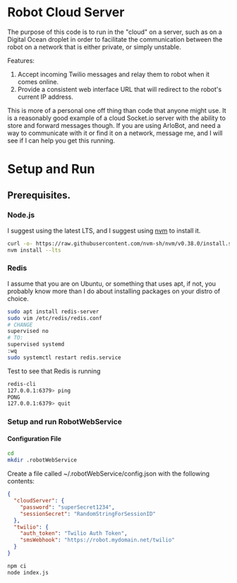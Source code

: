 Robot Cloud Server
====================

The purpose of this code is to run in the "cloud" on a server, such as on a Digital Ocean droplet in order to facilitate the communication between the robot on a network that is either private, or simply unstable.

Features:
1. Accept incoming Twilio messages and relay them to robot when it comes online.  
2. Provide a consistent web interface URL that will redirect to the robot's current IP address. 

This is more of a personal one off thing than code that anyone might use.
It is a reasonably good example of a cloud Socket.io server with the ability to store and forward messages though.
If you are using ArloBot, and need a way to communicate with it or find it on a network, message me, and I will see if I can help you get this running.  

# Setup and Run

## Prerequisites.

### Node.js
I suggest using the latest LTS, and I suggest using [nvm](https://github.com/nvm-sh/nvm) to install it.
```bash
curl -o- https://raw.githubusercontent.com/nvm-sh/nvm/v0.38.0/install.sh | bash
nvm install --lts
```

### Redis
I assume that you are on Ubuntu, or something that uses apt, if not, you probably know more than I do about installing packages on your distro of choice.
```bash
sudo apt install redis-server
sudo vim /etc/redis/redis.conf 
# CHANGE
supervised no
# TO:
supervised systemd
:wq
sudo systemctl restart redis.service
```
Test to see that Redis is running
```bash
redis-cli
127.0.0.1:6379> ping
PONG
127.0.0.1:6379> quit
```

### Setup and run RobotWebService

#### Configuration File
```bash
cd
mkdir .robotWebService
```
Create a file called ~/.robotWebService/config.json with the following contents:
```json
{
  "cloudServer": {
    "password": "superSecret1234",
    "sessionSecret": "RandomStringForSessionID"
  },
  "twilio": {
    "auth_token": "Twilio Auth Token",
    "smsWebhook": "https://robot.mydomain.net/twilio"
  }
}
```

```bash
npm ci
node index.js
```